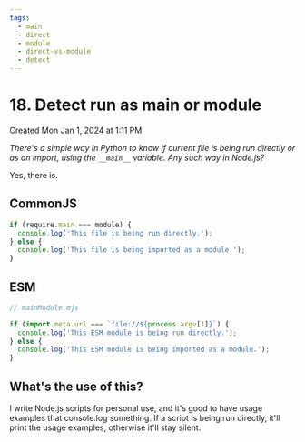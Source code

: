 ```yaml
---
tags:
  - main
  - direct
  - module
  - direct-vs-module
  - detect
---
```

# 18. Detect run as main or module
Created Mon Jan 1, 2024 at 1:11 PM

*There's a simple way in Python to know if current file is being run directly or as an import, using the `__main__` variable. Any such way in Node.js?*

Yes, there is.

## CommonJS
```js
if (require.main === module) {
  console.log('This file is being run directly.');
} else {
  console.log('This file is being imported as a module.');
}
```


## ESM
```js
// mainModule.mjs

if (import.meta.url === `file://${process.argv[1]}`) {
  console.log('This ESM module is being run directly.');
} else {
  console.log('This ESM module is being imported as a module.');
}
```

## What's the use of this?
I write Node.js scripts for personal use, and it's good to have usage examples that console.log something. If a script is being run directly, it'll print the usage examples, otherwise it'll stay silent.